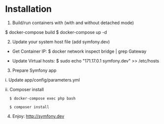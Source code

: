 # Installation


1. Build/run containers with (with and without detached mode)

  $ docker-compose build
  $ docker-compose up -d

2. Update your system host file (add symfony.dev)

- Get Container IP:
$ docker network inspect bridge | grep Gateway

- Update Virtual hosts:
$ sudo echo "171.17.0.1 symfony.dev" >> /etc/hosts

3. Prepare Symfony app

  i. Update app/config/parameters.yml
  
  ii. Composer install
  
      $ docker-compose exec php bash
      
      $ composer install
      
4. Enjoy: http://symfony.dev


